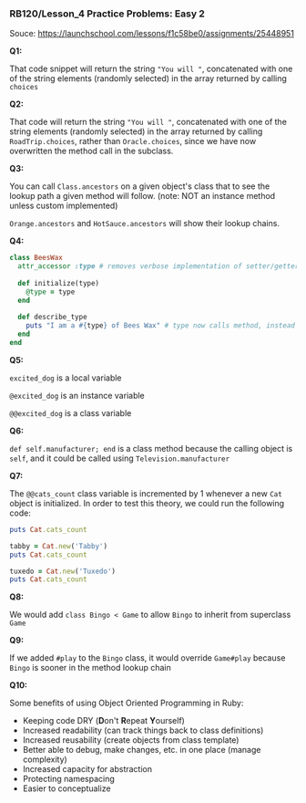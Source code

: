 ### RB120/Lesson_4 Practice Problems: Easy 2

Souce: https://launchschool.com/lessons/f1c58be0/assignments/25448951



**Q1:**

That code snippet will return the string `"You will "`, concatenated with one of the string elements (randomly selected) in the array returned by calling `choices`



**Q2:**

That code will return the string `"You will "`, concatenated with one of the string elements (randomly selected) in the array returned by calling `RoadTrip.choices`, rather than `Oracle.choices`, since we have now overwritten the method call in the subclass.



**Q3:**

You can call `Class.ancestors` on a given object's class that to see the lookup path a given method will follow. (note: NOT an instance method unless custom implemented)

`Orange.ancestors` and `HotSauce.ancestors` will show their lookup chains.



**Q4:**

```Ruby
class BeesWax
  attr_accessor :type # removes verbose implementation of setter/getter
  
  def initialize(type)
    @type = type
  end
  
  def describe_type
    puts "I am a #{type} of Bees Wax" # type now calls method, instead of var
  end
end
```



**Q5:**

`excited_dog` is a local variable

`@excited_dog` is an instance variable

`@@excited_dog` is a class variable



**Q6:**

`def self.manufacturer; end` is a class method because the calling object is `self`, and it could be called using `Television.manufacturer`



**Q7:**

The `@@cats_count` class variable is incremented by 1 whenever a new `Cat` object is initialized. In order to test this theory, we could run the following code:

```Ruby
puts Cat.cats_count

tabby = Cat.new('Tabby')
puts Cat.cats_count

tuxedo = Cat.new('Tuxedo')
puts Cat.cats_count
```



**Q8:**

We would add `class Bingo < Game` to allow `Bingo` to inherit from superclass `Game`



**Q9:**

If we added `#play` to the `Bingo` class, it would override `Game#play` because `Bingo` is sooner in the method lookup chain



**Q10:**

Some benefits of using Object Oriented Programming in Ruby:

* Keeping code DRY (**D**on't **R**epeat **Y**ourself)
* Increased readability (can track things back to class definitions)
* Increased reusability (create objects from class template)
* Better able to debug, make changes, etc. in one place (manage complexity)
* Increased capacity for abstraction
* Protecting namespacing
* Easier to conceptualize